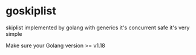 # goskiplist
skiplist implemented by golang with generics
it's concurrent safe
it's very simple

Make sure your Golang version >= v1.18

